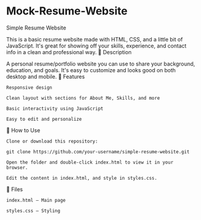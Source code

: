 # Mock-Resume-Website
Simple Resume Website

This is a basic resume website made with HTML, CSS, and a little bit of JavaScript. It's great for showing off your skills, experience, and contact info in a clean and professional way.
🔹 Description

A personal resume/portfolio website you can use to share your background, education, and goals. It's easy to customize and looks good on both desktop and mobile.
🔹 Features

    Responsive design

    Clean layout with sections for About Me, Skills, and more

    Basic interactivity using JavaScript

    Easy to edit and personalize

🔹 How to Use

    Clone or download this repository:

    git clone https://github.com/your-username/simple-resume-website.git

    Open the folder and double-click index.html to view it in your browser.

    Edit the content in index.html, and style in styles.css.


🔹 Files

    index.html – Main page

    styles.css – Styling

